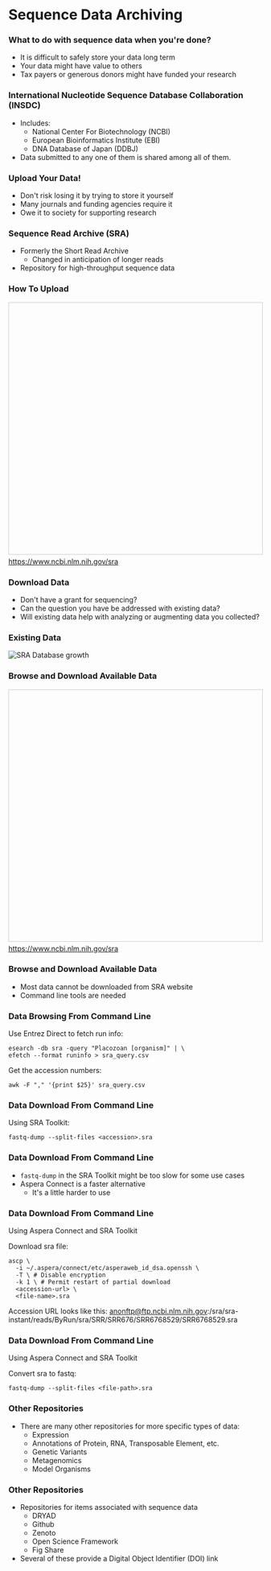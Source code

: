# Sequence Data Archiving



### What to do with sequence data when you're done?
- It is difficult to safely store your data long term
- Your data might have value to others
- Tax payers or generous donors might have funded your research



### International Nucleotide Sequence Database Collaboration (INSDC)
- Includes:
  - National Center For Biotechnology (NCBI)
  - European Bioinformatics Institute (EBI)
  - DNA Database of Japan (DDBJ)
- Data submitted to any one of them is shared among all of them.



### Upload Your Data!
- Don't risk losing it by trying to store it yourself
- Many journals and funding agencies require it
- Owe it to society for supporting research



### Sequence Read Archive (SRA)
- Formerly the Short Read Archive
  - Changed in anticipation of longer reads
- Repository for high-throughput sequence data



### How To Upload
<iframe data-src="https://www.ncbi.nlm.nih.gov/sra" width="1000" height="500" frameborder="0" marginwidth="0" marginheight="0" scrolling="yes" style="border:1px solid #CCC; border-width:1px; margin-bottom:5px; max-width: 100%;" allowfullscreen > </iframe>
<a href="https://www.ncbi.nlm.nih.gov/sra">https://www.ncbi.nlm.nih.gov/sra</a>



### Download Data
- Don't have a grant for sequencing?
- Can the question you have be addressed with existing data?
- Will existing data help with analyzing or augmenting data you collected?



### Existing Data
<img src="https://www.ncbi.nlm.nih.gov/Traces/sra/i/g.png" alt="SRA Database growth" style="max-height: 500px;" />



### Browse and Download Available Data
<iframe data-src="https://www.ncbi.nlm.nih.gov/sra" width="1000" height="500" frameborder="0" marginwidth="0" marginheight="0" scrolling="yes" style="border:1px solid #CCC; border-width:1px; margin-bottom:5px; max-width: 100%;" allowfullscreen > </iframe>
<a href="https://www.ncbi.nlm.nih.gov/sra">https://www.ncbi.nlm.nih.gov/sra</a>



### Browse and Download Available Data
- Most data cannot be downloaded from SRA website
- Command line tools are needed



### Data Browsing From Command Line
Use Entrez Direct to fetch run info:
```
esearch -db sra -query "Placozoan [organism]" | \
efetch --format runinfo > sra_query.csv
```

Get the accession numbers:
```
awk -F "," '{print $25}' sra_query.csv
```



### Data Download From Command Line
Using SRA Toolkit:
```
fastq-dump --split-files <accession>.sra
```



### Data Download From Command Line
- `fastq-dump` in the SRA Toolkit might be too slow for some use cases
- Aspera Connect is a faster alternative
  - It's a little harder to use



### Data Download From Command Line
Using Aspera Connect and SRA Toolkit

Download sra file:
```
ascp \
  -i ~/.aspera/connect/etc/asperaweb_id_dsa.openssh \
  -T \ # Disable encryption
  -k 1 \ # Permit restart of partial download
  <accession-url> \
  <file-name>.sra  
```

Accession URL looks like this:
anonftp@ftp.ncbi.nlm.nih.gov:/sra/sra-instant/reads/ByRun/sra/SRR/SRR676/SRR6768529/SRR6768529.sra



### Data Download From Command Line
Using Aspera Connect and SRA Toolkit

Convert sra to fastq:
```
fastq-dump --split-files <file-path>.sra
```



### Other Repositories
- There are many other repositories for more specific types of data:
  - Expression
  - Annotations of Protein, RNA, Transposable Element, etc.
  - Genetic Variants
  - Metagenomics
  - Model Organisms



### Other Repositories
- Repositories for items associated with sequence data
  - DRYAD
  - Github
  - Zenoto
  - Open Science Framework
  - Fig Share
- Several of these provide a Digital Object Identifier (DOI) link

